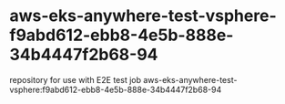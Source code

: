 # aws-eks-anywhere-test-vsphere-f9abd612-ebb8-4e5b-888e-34b4447f2b68-94
repository for use with E2E test job aws-eks-anywhere-test-vsphere:f9abd612-ebb8-4e5b-888e-34b4447f2b68-94
